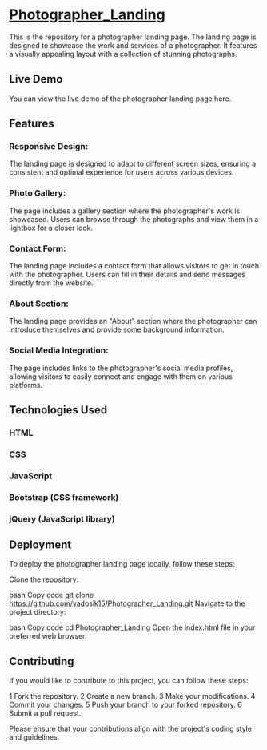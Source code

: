 # [Photographer_Landing](https://vadosik15.github.io/Photographer_Landing/)

This is the repository for a photographer landing page. The landing page is designed to showcase the work and services of a photographer. It features a visually appealing layout with a collection of stunning photographs.

## Live Demo
You can view the live demo of the photographer landing page here.

## Features
### Responsive Design:
  The landing page is designed to adapt to different screen sizes, ensuring a consistent and optimal experience for users across various devices.
### Photo Gallery: 
  The page includes a gallery section where the photographer's work is showcased. Users can browse through the photographs and view them in a lightbox for a closer look.
### Contact Form: 
  The landing page includes a contact form that allows visitors to get in touch with the photographer. Users can fill in their details and send messages directly from the website.
### About Section: 
  The landing page provides an "About" section where the photographer can introduce themselves and provide some background information.
### Social Media Integration: 
  The page includes links to the photographer's social media profiles, allowing visitors to easily connect and engage with them on various platforms.
## Technologies Used
### HTML
### CSS
### JavaScript
### Bootstrap (CSS framework)
### jQuery (JavaScript library)
## Deployment
 To deploy the photographer landing page locally, follow these steps:

Clone the repository:

bash
Copy code
git clone https://github.com/vadosik15/Photographer_Landing.git
Navigate to the project directory:

bash
Copy code
cd Photographer_Landing
Open the index.html file in your preferred web browser.

## Contributing
If you would like to contribute to this project, you can follow these steps:

1 Fork the repository.
2 Create a new branch.
3 Make your modifications.
4 Commit your changes.
5 Push your branch to your forked repository.
6 Submit a pull request.

Please ensure that your contributions align with the project's coding style and guidelines.
